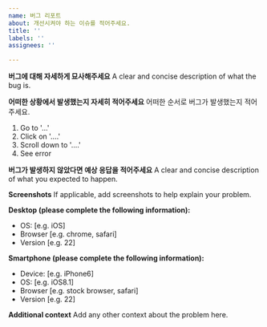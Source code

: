 ```yaml
---
name: 버그 리포트
about: 개선시켜야 하는 이슈를 적어주세요.
title: ''
labels: ''
assignees: ''

---
```


**버그에 대해 자세하게 묘사해주세요**
A clear and concise description of what the bug is.

**어떠한 상황에서 발생했는지 자세히 적어주세요**
어떠한 순서로 버그가 발생했는지 적어주세요.
1. Go to '...'
2. Click on '....'
3. Scroll down to '....'
4. See error

**버그가 발생하지 않았다면 예상 응답을 적어주세요**
A clear and concise description of what you expected to happen.

**Screenshots**
If applicable, add screenshots to help explain your problem.

**Desktop (please complete the following information):**
 - OS: [e.g. iOS]
 - Browser [e.g. chrome, safari]
 - Version [e.g. 22]

**Smartphone (please complete the following information):**
 - Device: [e.g. iPhone6]
 - OS: [e.g. iOS8.1]
 - Browser [e.g. stock browser, safari]
 - Version [e.g. 22]

**Additional context**
Add any other context about the problem here.
